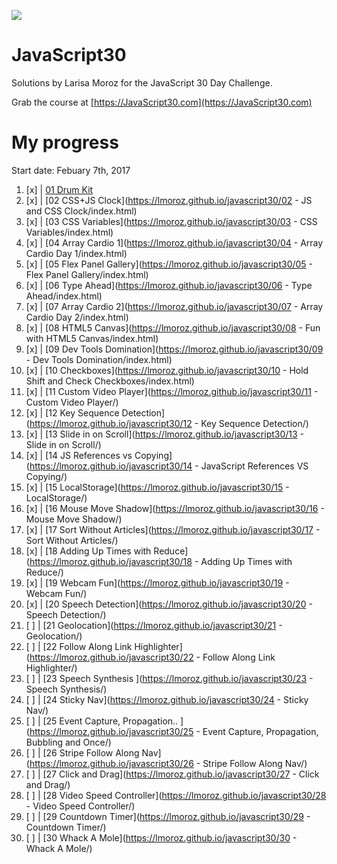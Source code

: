 ![](https://javascript30.com/images/JS3-social-share.png)

# JavaScript30

Solutions by Larisa Moroz for the JavaScript 30 Day Challenge.

Grab the course at [https://JavaScript30.com](https://JavaScript30.com)


# My progress

Start date: Febuary 7th, 2017

1.  [x] | [01 Drum Kit](https://lmoroz.github.io/javascript30/01%20-%20JavaScript%20Drum%20Kit/index.html)
2.  [x] | [02 CSS+JS Clock](https://lmoroz.github.io/javascript30/02 - JS and CSS Clock/index.html)
3.  [x] | [03 CSS Variables](https://lmoroz.github.io/javascript30/03 - CSS Variables/index.html)
4.  [x] | [04 Array Cardio 1](https://lmoroz.github.io/javascript30/04 - Array Cardio Day 1/index.html)
5.  [x] | [05 Flex Panel Gallery](https://lmoroz.github.io/javascript30/05 - Flex Panel Gallery/index.html)
6.  [x] | [06 Type Ahead](https://lmoroz.github.io/javascript30/06 - Type Ahead/index.html)
7.  [x] | [07 Array Cardio 2](https://lmoroz.github.io/javascript30/07 - Array Cardio Day 2/index.html)
8.  [x] | [08 HTML5 Canvas](https://lmoroz.github.io/javascript30/08 - Fun with HTML5 Canvas/index.html)
9.  [x] | [09 Dev Tools Domination](https://lmoroz.github.io/javascript30/09 - Dev Tools Domination/index.html)
10. [x] | [10 Checkboxes](https://lmoroz.github.io/javascript30/10 - Hold Shift and Check Checkboxes/index.html)
11. [x] | [11 Custom Video Player](https://lmoroz.github.io/javascript30/11 - Custom Video Player/)
12. [x] | [12 Key Sequence Detection](https://lmoroz.github.io/javascript30/12 - Key Sequence Detection/)
13. [x] | [13 Slide in on Scroll](https://lmoroz.github.io/javascript30/13 - Slide in on Scroll/)
14. [x] | [14 JS References vs Copying](https://lmoroz.github.io/javascript30/14 - JavaScript References VS Copying/)
15. [x] | [15 LocalStorage](https://lmoroz.github.io/javascript30/15 - LocalStorage/)
16. [x] | [16 Mouse Move Shadow](https://lmoroz.github.io/javascript30/16 - Mouse Move Shadow/)
17. [x] | [17 Sort Without Articles](https://lmoroz.github.io/javascript30/17 - Sort Without Articles/)
18. [x] | [18 Adding Up Times with Reduce](https://lmoroz.github.io/javascript30/18 - Adding Up Times with Reduce/)
19. [x] | [19 Webcam Fun](https://lmoroz.github.io/javascript30/19 - Webcam Fun/)
20. [x] | [20 Speech Detection](https://lmoroz.github.io/javascript30/20 - Speech Detection/)
21. [ ] | [21 Geolocation](https://lmoroz.github.io/javascript30/21 - Geolocation/)
22. [ ] | [22 Follow Along Link Highlighter](https://lmoroz.github.io/javascript30/22 - Follow Along Link Highlighter/)
23. [ ] | [23 Speech Synthesis ](https://lmoroz.github.io/javascript30/23 - Speech Synthesis/)
24. [ ] | [24 Sticky Nav](https://lmoroz.github.io/javascript30/24 - Sticky Nav/)
25. [ ] | [25 Event Capture, Propagation.. ](https://lmoroz.github.io/javascript30/25 - Event Capture, Propagation, Bubbling and Once/)
26. [ ] | [26 Stripe Follow Along Nav](https://lmoroz.github.io/javascript30/26 - Stripe Follow Along Nav/)
27. [ ] | [27 Click and Drag](https://lmoroz.github.io/javascript30/27 - Click and Drag/)
28. [ ] | [28 Video Speed Controller](https://lmoroz.github.io/javascript30/28 - Video Speed Controller/)
29. [ ] | [29 Countdown Timer](https://lmoroz.github.io/javascript30/29 - Countdown Timer/)
30. [ ] | [30 Whack A Mole](https://lmoroz.github.io/javascript30/30 - Whack A Mole/)
